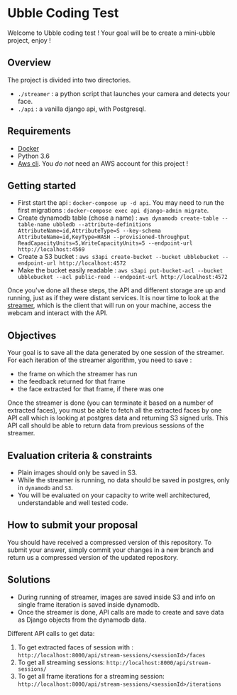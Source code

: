 # Ubble Coding Test

Welcome to Ubble coding test ! Your goal will be to create a mini-ubble project, enjoy !

## Overview

The project is divided into two directories.

- `./streamer` : a python script that launches your camera and detects your face.
- `./api` : a vanilla django api, with Postgresql.

## Requirements

- [Docker](https://www.docker.com/get-started)
- Python 3.6
- [Aws cli](https://docs.aws.amazon.com/cli/latest/userguide/install-macos.html). You *do not* need an AWS account for this project !

## Getting started

- First start the api : `docker-compose up -d api`. You may need to run the first migrations : `docker-compose exec api django-admin migrate`.
- Create dynamodb table (chose a name) : `aws dynamodb create-table --table-name ubbledb --attribute-definitions AttributeName=id,AttributeType=S --key-schema AttributeName=id,KeyType=HASH --provisioned-throughput ReadCapacityUnits=5,WriteCapacityUnits=5 --endpoint-url http://localhost:4569`
- Create a S3 bucket : `aws s3api create-bucket --bucket ubblebucket --endpoint-url http://localhost:4572`
- Make the bucket easily readable : `aws s3api put-bucket-acl --bucket ubblebucket --acl public-read --endpoint-url http://localhost:4572`

Once you've done all these steps, the API and different storage are up and running, just as if they were distant services. It is now time to look at the [streamer](./streamer/README.md), which is the client that will run on your machine, access the webcam and interact with the API.

## Objectives

Your goal is to save all the data generated by one session of the streamer. For each iteration of the streamer algorithm, you need to save :
- the frame on which the streamer has run
- the feedback returned for that frame
- the face extracted for that frame, if there was one

Once the streamer is done (you can terminate it based on a number of extracted faces), you must be able to fetch all the extracted faces by one API call which is looking at postgres data and returning S3 signed urls. This API call should be able to return data from previous sessions of the streamer.

## Evaluation criteria & constraints

- Plain images should only be saved in S3.
- While the streamer is running, no data should be saved in postgres, only in `dynamodb` and `S3`.
- You will be evaluated on your capacity to write well architectured, understandable and well tested code.

## How to submit your proposal

You should have received a compressed version of this repository. To submit your answer, simply commit your changes in a new branch and return us a compressed version of the updated repository.

## Solutions

- During running of streamer, images are saved inside S3 and info on single frame iteration is saved inside dynamodb.
- Once the streamer is done, API calls are made to create and save data as Django objects from the dynamodb data.

Different API calls to get data:
1. To get extracted faces of session with <sessionID>: `http://localhost:8000/api/stream-sessions/<sessionId>/faces`
2. To get all streaming sessions: `http://localhost:8000/api/stream-sessions/`
3. To get all frame iterations for a streaming session: `http://localhost:8000/api/stream-sessions/<sessionId>/iterations`
